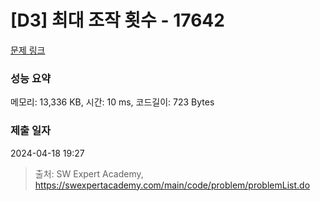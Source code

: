 # [D3] 최대 조작 횟수 - 17642 

[문제 링크](https://swexpertacademy.com/main/code/problem/problemDetail.do?contestProbId=AYj_Dz-6qLgDFASl) 

### 성능 요약

메모리: 13,336 KB, 시간: 10 ms, 코드길이: 723 Bytes

### 제출 일자

2024-04-18 19:27



> 출처: SW Expert Academy, https://swexpertacademy.com/main/code/problem/problemList.do